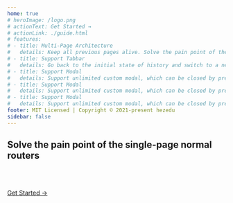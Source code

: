 ```yaml
---
home: true
# heroImage: /logo.png
# actionText: Get Started →
# actionLink: ./guide.html
# features:
# - title: Multi-Page Architecture
#   details: Keep all previous pages alive. Solve the pain point of the single-page apps with only one page alive.
# - title: Support Tabbar
#   details: Go back to the initial state of history and switch to a new page, It achieves native-like features.
# - title: Support Modal
#   details: Support unlimited custom modal, which can be closed by pressing the back key.
# - title: Support Modal
#   details: Support unlimited custom modal, which can be closed by pressing the back key.
# - title: Support Modal
#   details: Support unlimited custom modal, which can be closed by pressing the back key.
footer: MIT Licensed | Copyright © 2021-present hezedu
sidebar: false
---
```

<custom-index :TEXT="{1: 'Multi-Page Architecture', 2: 'Support Tabbar', 3: 'Support Modal', 4: 'Press Back Again to Exit', _4_2: 'Toust for Exit', 5: 'All Perfectly bind the\nphysical back button'}" />

<h2 id="index-compared" class="index-h2-c">Solve the pain point of the single-page normal routers</h2>

<!-- - **Normal single-page apps:** When it back to the list page from the details page, The list page has to be recreated, and the API is requested again, and the scroll bar goes to the top.
- **Use history-navigation-vue:** When it back to the list page from the details page, list page everything remains the same, and has the corresponding transition effect. -->

<br>

<index-diff /> 



<br>
<div class="home" style="padding-top: 0">
  <div class="hero">
    <p class="action"><a href="/history-navigation-vue/guide.html" class="nav-link action-button">
      Get Started →
    </a></p>
  </div>
</div>
<!-- ## Quick Example
<div style="text-align: center">

[Mock Ajax & Load More Content On Scroll Down & TabBar](https://hezedu.github.io/history-navigation-vue/examples/quick-example.html)

</div> -->
<br>
<!-- <h2 id="quickExample" class="index-h2-c">Quick Example</h2>
<p style="text-align: center;">
<br>
<a href="https://hezedu.github.io/history-navigation-vue/examples/quick-example.html" target="_blank" rel="noopener noreferrer">Live Demo<span class="open_new_win_icon"></span></a>
</p> -->
<br>
<br>

